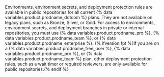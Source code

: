 Environments, environment secrets, and deployment protection rules are available in public repositories for all current {% data variables.product.prodname_dotcom %} plans. They are not available on legacy plans, such as Bronze, Silver, or Gold. For access to environments, environment secrets, and deployment branches in private or internal repositories, you must use {% data variables.product.prodname_pro %}, {% data variables.product.prodname_team %}, or {% data variables.product.prodname_enterprise %}. {% ifversion fpt %}If you are on a {% data variables.product.prodname_free_user %}, {% data variables.product.prodname_pro %}, or {% data variables.product.prodname_team %} plan, other deployment protection rules, such as a wait timer or required reviewers, are only available for public repositories.{% endif %}